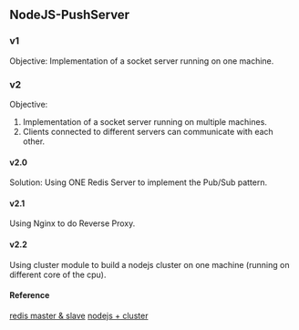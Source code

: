 ## NodeJS-PushServer

### v1

Objective: Implementation of a socket server running on one machine.

### v2
Objective: <br>
1. Implementation of a socket server running on multiple machines. <br>
2. Clients connected to different servers can communicate with each other. <br>

#### v2.0
Solution: Using ONE Redis Server to implement the Pub/Sub pattern.

#### v2.1 

Using Nginx to do Reverse Proxy.

#### v2.2

Using cluster module to build a nodejs cluster on one machine (running on different core of the cpu).

#### Reference
[redis master & slave](https://blog.csdn.net/RobertoHuang/article/details/70766809)
[nodejs + cluster](http://blog.fens.me/nodejs-core-cluster/)
